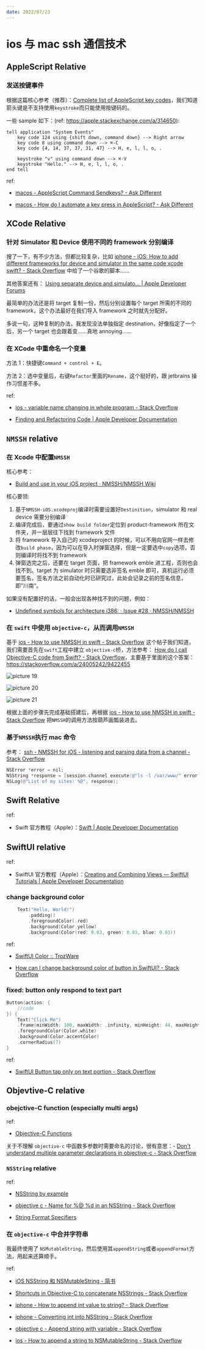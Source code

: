 ```yaml
---
date: 2022/07/23
---
```


# ios 与 mac ssh 通信技术

## AppleScript Relative

### 发送按键事件

根据这篇核心参考（推荐）：[Complete list of AppleScript key codes](https://eastmanreference.com/complete-list-of-applescript-key-codes)，我们知道箭头键是不支持使用`keystroke`而只能使用按键码的。

一些 sample 如下：(ref: https://apple.stackexchange.com/a/314650):

```osascript
tell application "System Events"
    key code 124 using {shift down, command down} --> Right arrow
    key code 8 using command down --> ⌘-C
    key code {4, 14, 37, 37, 31, 47} --> H, e, l, l, o, .

    keystroke "v" using command down --> ⌘-V
    keystroke "Hello." --> H, e, l, l, o, .
end tell
```

ref:

- [macos - AppleScript Command Sendkeys? - Ask Different](https://apple.stackexchange.com/questions/314647/applescript-command-sendkeys)

- [macos - How do I automate a key press in AppleScript? - Ask Different](https://apple.stackexchange.com/questions/36943/how-do-i-automate-a-key-press-in-applescript)

## XCode Relative

### 针对 Simulator 和 Device 使用不同的 framework 分别编译

搜了一下，有不少方法，但都比较复杂，比如 [iphone - iOS: How to add different frameworks for device and simulator in the same code xcode swift? - Stack Overflow](https://stackoverflow.com/questions/48785934/ios-how-to-add-different-frameworks-for-device-and-simulator-in-the-same-code-x) 中给了一个谷歌的脚本……

其他答案还有： [Using separate device and simulato… | Apple Developer Forums](https://developer.apple.com/forums/thread/86759)

最简单的办法还是将 target 复制一份，然后分别设置每个 target 所需的不同的 framework，这个办法最好在我们导入 framework 之时就先分配好。

多说一句，这种复制的办法，我发现没法单独指定 destination，好像指定了一个后，另一个 target 也会跟着变……真地 annoying……

### 在 XCode 中重命名一个变量

方法 1：快捷键`Command + control + E`。

方法 2：选中变量后，右键`Refactor`里面的`Rename`，这个挺好的，跟 jetbrains 操作习惯差不多。

ref:

- [ios - variable name changing in whole program - Stack Overflow](https://stackoverflow.com/questions/23865830/variable-name-changing-in-whole-program)

- [Finding and Refactoring Code | Apple Developer Documentation](https://developer.apple.com/documentation/xcode/finding-and-refactoring-code)

## `NMSSH` relative

### 在 Xcode 中配置`NMSSH`

核心参考：

- [Build and use in your iOS project · NMSSH/NMSSH Wiki](https://github.com/NMSSH/NMSSH/wiki/Build-and-use-in-your-iOS-project)

核心要领:

1. 基于`NMSSH-iOS.xcodeproj`编译时需要设置好`Destinition`，simulator 和 real device 需要分别编译
2. 编译完成后，要通过`show build folder`定位到 product-framework 所在文件夹，并一层层往下找到 framework 文件
3. 将 framework 导入自己的 xcodeproject 的时候，可以不用向官网一样去修改`build phase`，因为可以在导入时弹窗选择，但是一定要选中`copy`选项，否则编译时将找不到 framework
4. 弹窗选完之后，还要在 target 页面，把 framework emble 进工程，否则也会找不到。target 为 simulator 时只需要选非签名 emble 即可，真机运行必须要签名，签名方法之前自动化时已研究过，此处会记录之前的签名信息，即”川南“。

如果没有配置好的话，一般会出现各种找不到的问题，例如：

- [Undefined symbols for architecture i386: · Issue #28 · NMSSH/NMSSH](https://github.com/NMSSH/NMSSH/issues/28)

### 在 `swift` 中使用 `objective-c`，从而调用`NMSSH`

基于 [ios - How to use NMSSH in swift - Stack Overflow](https://stackoverflow.com/questions/26110980/how-to-use-nmssh-in-swift) 这个帖子我们知道，我们需要首先在`swift`工程中建立 `objective-c`桥，方法参考： [How do I call Objective-C code from Swift? - Stack Overflow](https://stackoverflow.com/questions/24002369/how-do-i-call-objective-c-code-from-swift)，主要基于里面的这个答案：https://stackoverflow.com/a/24005242/9422455

![picture 19](https://mark-vue-oss.oss-cn-hangzhou.aliyuncs.com/ios-ssh-1655142628111-d2fd273cce2536145a7cfe322fbfe280673e52776e616b6b3b967eceec1fa4fa.png)

![picture 20](https://mark-vue-oss.oss-cn-hangzhou.aliyuncs.com/ios-ssh-1655142646923-195f1368d259f5f6735f363b234d52f809696e612dee1c8f29b73c5a6347837c.png)

![picture 21](https://mark-vue-oss.oss-cn-hangzhou.aliyuncs.com/ios-ssh-1655142671067-50e01e541764eeb440f5b8a921fdd1006680e9863d97117b9413ab866c0e9831.png)

根据上面的步骤先完成基础搭建后，再根据 [ios - How to use NMSSH in swift - Stack Overflow](https://stackoverflow.com/questions/26110980/how-to-use-nmssh-in-swift) 把`NMSSH`的调用方法按葫芦画瓢装进去。

### 基于`NMSSH`执行 mac 命令

参考： [ssh - NMSSH for iOS - listening and parsing data from a channel - Stack Overflow](https://stackoverflow.com/questions/31336795/nmssh-for-ios-listening-and-parsing-data-from-a-channel)

```objective-c
NSError *error = nil;
NSString *response = [session.channel execute:@"ls -l /var/www/" error:&error];
NSLog(@"List of my sites: %@", response);
```

## Swift Relative

ref:

- Swift 官方教程（Apple）：[Swift | Apple Developer Documentation](https://developer.apple.com/documentation/swift#2984801)

## SwiftUI relative

ref:

- SwiftUI 官方教程（Apple）：[Creating and Combining Views — SwiftUI Tutorials | Apple Developer Documentation](https://developer.apple.com/tutorials/swiftui/creating-and-combining-views)

### change background color

```swift
    Text("Hello, World!")
        .padding()
        .foregroundColor(.red)
        .background(Color.yellow)
        .background(Color(red: 0.03, green: 0.03, blue: 0.03))
```

ref:

- [SwiftUI Color :: TrozWare](https://troz.net/post/2020/swiftui-color/)

- [How can I change background color of button in SwiftUI? - Stack Overflow](https://stackoverflow.com/questions/56610253/how-can-i-change-background-color-of-button-in-swiftui)

### fixed: button only respond to text part

```swift
Button(action: {
    //code
}) {
    Text("Click Me")
    .frame(minWidth: 100, maxWidth: .infinity, minHeight: 44, maxHeight: 44, alignment: .center)
    .foregroundColor(Color.white)
    .background(Color.accentColor)
    .cornerRadius(7)
}
```

ref:

- [SwiftUI Button tap only on text portion - Stack Overflow](https://stackoverflow.com/questions/57333573/swiftui-button-tap-only-on-text-portion)

## Objevtive-C relative

### obejctive-C function (especially multi args)

ref:

- [Objective-C Functions](https://www.tutorialspoint.com/objective_c/objective_c_functions.htm)

关于不理解 `objective-c` 中函数多参数时需要命名的讨论，很有意思：- [Don't understand multiple parameter declarations in objective-c - Stack Overflow](https://stackoverflow.com/questions/3026432/dont-understand-multiple-parameter-declarations-in-objective-c)

### `NSString` relative

ref:

- [NSString by example](https://eezytutorials.com/ios/nsstring-by-example.php#.YqeALRO-uDV)

- [objective c - Name for %@ %d in an NSString - Stack Overflow](https://stackoverflow.com/questions/7906948/name-for-d-in-an-nsstring)

- [String Format Specifiers](https://developer.apple.com/library/archive/documentation/Cocoa/Conceptual/Strings/Articles/formatSpecifiers.html)

### 在 `objective-c` 中合并字符串

我最终使用了 `NSMutableString`，然后使用其`appendString`或者`appendFormat`方法，用起来还算顺手。

ref:

- [iOS NSString 和 NSMutableString - 简书](https://www.jianshu.com/p/4202259c654e)

- [Shortcuts in Objective-C to concatenate NSStrings - Stack Overflow](https://stackoverflow.com/questions/510269/shortcuts-in-objective-c-to-concatenate-nsstrings)

- [iphone - How to append int value to string? - Stack Overflow](https://stackoverflow.com/questions/5893793/how-to-append-int-value-to-string)

- [iphone - Converting int into NSString - Stack Overflow](https://stackoverflow.com/questions/12153051/converting-int-into-nsstring)

- [objective c - Append string with variable - Stack Overflow](https://stackoverflow.com/questions/7070046/append-string-with-variable)

- [ios - How to append a string to NSMutableString - Stack Overflow](https://stackoverflow.com/questions/9180671/how-to-append-a-string-to-nsmutablestring)
